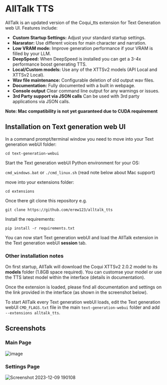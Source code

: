 # AllTalk TTS
AllTalk is an updated version of the Coqui_tts extension for Text Generation web UI. Features include:

- **Custom Startup Settings:** Adjust your standard startup settings.
- **Nararator:** Use different voices for main character and narration.
- **Low VRAM mode:** Improve generation performance if your VRAM is filled by your LLM.
- **DeepSpeed:** When DeepSpeed is installed you can get a 3-4x performance boost generating TTS.
- **Local/Custom models:** Use any of the XTTSv2 models (API Local and XTTSv2 Local).
- **Wav file maintenance:** Configurable deletion of old output wav files.
- **Documentation:** Fully documented with a built in webpage.
- **Console output** Clear command line output for any warnings or issues.
- **3rd Party support via JSON calls** Can be used with 3rd party applications via JSON calls.

**Note: Mac compatibility is not yet guaranteed due to CUDA requirement**

## Installation on Text generation web UI
In a command prompt/terminal window you need to move into your Text generation webUI folder:

`cd text-generation-webui`

Start the Text generation webUI Python environment for your OS:

`cmd_windows.bat` or `./cmd_linux.sh` (read note below about Mac support)

move into your extensions folder:

`cd extensions`

Once there git clone this repository e.g.

`git clone https://github.com/erew123/alltalk_tts`

Install the requirements:

`pip install -r requirements.txt`

You can now start Text generation webUI and load the AllTalk extension in the Text generation webUI **session** tab.

### Other installation notes
On first startup, AllTalk will download the Coqui XTTSv2 2.0.2 model to its **models** folder (1.8GB space required). You can customse your model or use the TTS latest model within the interface (details in documentation).

Once the extension is loaded, please find all documentation and settings on the link provided in the interface (as shown in the screenshot below).

To start AllTalk every Text generation webUI loads, edit the Text generation webUI `CMD_FLAGS.txt` file in the main `text-generation-webui` folder and add `--extensions alltalk_tts`.

## Screenshots
### Main Page
![image](https://github.com/erew123/alltalk_tts/assets/35898566/77007001-2bec-4cf7-a427-524ceb8bd1a6)

### Settings Page
![Screenshot 2023-12-09 190108](https://github.com/erew123/alltalk_tts/assets/35898566/ecd75913-5c33-4a99-810c-15b74cc6c91a)
